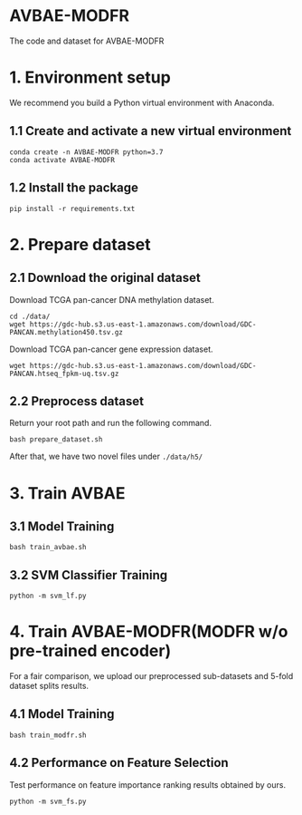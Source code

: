 # AVBAE-MODFR
The code and dataset for AVBAE-MODFR
# 1. Environment setup
We recommend you build a Python virtual environment with Anaconda.
## 1.1 Create and activate a new virtual environment
```
conda create -n AVBAE-MODFR python=3.7
conda activate AVBAE-MODFR
```
## 1.2 Install the package
```
pip install -r requirements.txt
```

# 2. Prepare dataset
## 2.1 Download the original dataset
Download TCGA pan-cancer DNA methylation dataset.
```
cd ./data/
wget https://gdc-hub.s3.us-east-1.amazonaws.com/download/GDC-PANCAN.methylation450.tsv.gz
```
Download TCGA pan-cancer gene expression dataset.
```
wget https://gdc-hub.s3.us-east-1.amazonaws.com/download/GDC-PANCAN.htseq_fpkm-uq.tsv.gz
```
## 2.2 Preprocess dataset
Return your root path and run the following command.
```
bash prepare_dataset.sh
```
After that, we have two novel files under `./data/h5/`

# 3. Train AVBAE
## 3.1 Model Training
```
bash train_avbae.sh
```
## 3.2 SVM Classifier Training
```
python -m svm_lf.py
```
# 4. Train AVBAE-MODFR(MODFR w/o pre-trained encoder)
For a fair comparison, we upload our preprocessed sub-datasets and 5-fold dataset splits results.
## 4.1 Model Training
```
bash train_modfr.sh
```
## 4.2 Performance on Feature Selection

Test performance on feature importance ranking results obtained by ours.
```
python -m svm_fs.py
```
